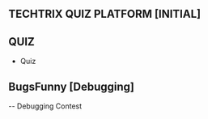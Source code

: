 ## TECHTRIX QUIZ PLATFORM [INITIAL]

## QUIZ 
 - Quiz
## BugsFunny [Debugging]
 -- Debugging Contest
## 
